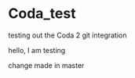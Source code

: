 Coda_test
=========

testing out the Coda 2 git integration



hello, I am testing



change made in master